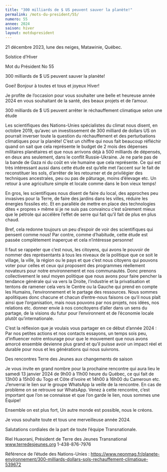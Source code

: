 ```yaml
---
title: "300 milliards de $ US peuvent sauver la planète!"
permalink: /mots-du-president/55/
numero: 55
annee: 2024
saison: hiver
layout: motdupresident
---
```

21 décembre 2023, lune des neiges, Matawinie, Québec.

Solstice d’Hiver

Mot du Président No 55



300 milliards de $ US peuvent sauver la planète!



Goei! Bonjour à toutes et tous et joyeux Hiver!

Je profite de l’occasion pour vous souhaiter une belle et heureuse année 2024 en vous souhaitant de la santé, des beaux projets et de l’amour.

300 milliards de $ US peuvent arrêter le réchauffement climatique selon une étude

Les scientifiques des Nations-Unies spécialistes du climat nous disent, en octobre 2019, qu’avec un investissement de 300 milliard de dollars US on pourrait inverser toute la question du réchauffement et des perturbations climatiques pour la planète! C’est un chiffre qui nous fait beaucoup réfléchir quand on sait que cela représente le budget de 2 mois des dépenses militaires planétaires et que nous arrivons déjà à 500 milliards de dépensés, en deux ans seulement, dans le conflit Russie-Ukraine. Je ne parle pas de la bande de Gaza ni du coût en vie humaine que cela représente. Ce qui est très intéressant aussi dans cette étude est qu’elle met l’accent sur le fait de reconstituer les sols, d’arrêter de les retourner et de privilégier des techniques ancestrales, peu ou pas de pâturage, moins d’élevage etc. Un retour à une agriculture simple et locale comme dans le bon vieux temps!

En gros, les scientifiques nous disent de faire du local, des approches peu invasives pour la Terre, de faire des jardins dans les villes, réduire les énergies fossiles etc. Et en parallèle de mettre en place des technologies dites « propres » même si je ne suis pas convaincu c’est sûrement mieux que le pétrole qui accélère l’effet de serre qui fait qu’il fait de plus en plus chaud.

Bref, cela redonne toujours un peu d’espoir de voir des scientifiques qui pensent comme nous! Par contre, comme d’habitude, cette étude est passée complètement inaperçue et cela n’intéresse personne!

Il faut se rappeler que c’est nous, les citoyens, qui avons le pouvoir de nommer des représentants à tous les niveaux de la politique que ce soit le village, la ville, la région ou le pays et que c’est nous citoyens qui pouvons voter pour celles et ceux qui proposent des programmes réellement novateurs pour notre environnement et nos communautés. Donc prenons collectivement le seul moyen politique que nous avons pour faire pencher la tendance générale qui va vers la Droite, l’industrie et la privatisation et tentons de ramener cela vers le Centre ou la Gauche qui prend en compte les Humains, l’environnement et le partage des ressources. Nous sommes apolitiques donc chacune et chacun d’entre-nous faisons ce qu’il nous plaît ainsi que l’organisation, mais nous pouvons par nos projets, nos idées, nos relations etc. donner envie à nos concitoyens d’aller dans un sens du partage, de la visions du futur pour l’environnent et de l’économie locale plutôt qu’internationale.





C’est la réflexion que je voulais vous partager en ce début d’année 2024 : Par nos petites actions et nos contacts essayons, un temps sois peu, d’influencer notre entourage pour que le mouvement que nous avons amorcé ensemble devienne plus grand et qu’il puisse avoir un impact réel et durable pour nous et les générations qui nous suivrons.



Des rencontres Terre des Jeunes aux changements de saison

Je vous invite en grand nombre pour la prochaine rencontre qui aura lieu le samedi 13 janvier 2024 de 9h00 à 11h00 heure du Québec, ce qui fait de 13h00 à 15h00 du Togo et Côte d’ivoire et 14h00 à 16h00 du Cameroun etc. J’enverrai le lien sur le groupe WhatsApp la veille de la rencontre. En cas de problème on se retrouve sur WhatsApp. Venez à cette rencontre, c’est important que l’on se connaisse et que l’on garde le lien, nous sommes une Équipe!



Ensemble on est plus fort, Un autre monde est possible, nous le créons.

Je vous souhaite toute et tous une merveilleuse année 2024.

Salutations cordiales de la part de toute l’équipe Transnationale.

Riel Huaorani, Président de Terre des Jeunes Transnational www.terredesjeunes.org 1-438-876-7976





Référence de l’étude des Nations-Unies : https://www.neonmag.fr/planete-environnement/300-milliards-dollars-sols-rechauffement-climatique-539672
